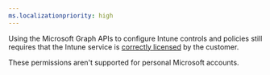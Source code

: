 ```yaml
---
ms.localizationpriority: high
---
```


<!-- markdownlint-disable MD002 MD041 -->

Using the Microsoft Graph APIs to configure Intune controls and policies still requires that the Intune service is [correctly licensed](/mem/intune/fundamentals/licenses) by the customer.

These permissions aren't supported for personal Microsoft accounts.
